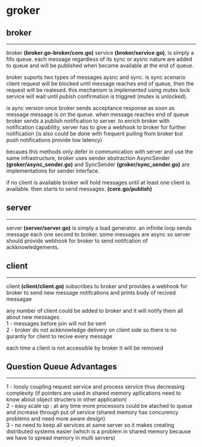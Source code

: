 # groker

## broker

---

broker **(broker.go-broker/core.go)** service **(broker/service.go)**, is simply a fifo queue. each message regardless of its sync or aysnc nature are added to queue and will be published when became available at the end of queue.

broker suports two types of messages aysnc and sync. is sync scenario client request will be blocked until message reaches end of queue, then the request will be realesed. this mechanism is implemented using mutex lock service will wait until pubish confirmation is triggred (mutex is unlocked).

is aync version once broker sends acceptance response as soon as message message is on the queue. when message reaches end of queue broker sends a publish notification to server. to enrich broker with notification capability, server has to give a webhook to broker for further notification (is also could be done with frequent pulling from broker but push notifications provide low latency)

becaues this methods only defer in communication with server and use the same infrastructure, broker uses sender abstraction AsyncSender **(groker/async_sender.go)** and SyncSender **(groker/sync_sender.go)** are implementations for sender interface.

if no client is available broker will hold messages until at least one client is available. then starts to send messages. **(core.go/publish)**

## server

---

server **(server/server.go)** is simply a load generator. an infinite loop sends message each one second to broker. some messages are async so server should provide webhook for broker to send notifcation of ackknowledgements.

## client

---

client **(client/client.go)** subscribes to broker and provides a webhook for broker to send new message notifcations and prints body of recived messagae

any number of client could be added to broker and it will notify them all about new messages.   
1 - messages before join will not be sent   
2 - broker do not ackknowledge delivery on client side so there is no gurantiy for client to recive every message

each time a client is not accessible by broker it will be removed

## Question Queue Advantages

---

1 - loosly coupling request service and process service thus decreasing complexity (if pointers are used in shared memory apllications need to know about object structers in other application)    
2 - easy scale up : at any time more processors could be atached to queue and increase through put of service (shared memory has concurency problems and need more aware design)   
3 - no need to keep all services at same server so it makes creating distributed systems easier (which is a problem in shared memory because we have to spread memory in multi servers)

